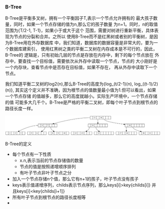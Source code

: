 ### B-Tree
B-Tree是平衡多叉树，拥有一个平衡因子T,表示一个节点允许拥有的
最大孩子数量，同时，如果一个节点存储的值为n,那么它的孩子数量
为n+1。同时，n的取值范围为{T/2-1, T-1}，如果小于或大于这个
范围，需要对树进行重新平衡，具体表现为节点的分裂和合并。之所以
使用B-Tree而不是红黑树或者别的平衡树，是因为B-Tree用在外存数据库
中，我们知道，数据库的数据容量是非常大的，要为一个数据库建索引，
使用红黑树之类的平衡二叉树在内存成本是不可行的，因此，B-Tree的
逻辑是，只有初始几层的节点是存放在内存中，剩下的每个节点放在
外存中，要查找一个目标值，需要依次从外存中读取一个节点，节点的
大小刚好是一个内存块，查看节点中是否存在目标值，如果不存在，
再从外存中读取下一个节点。

我们知道平衡二叉树的log2(n),那么B-Tree的高度为{log_(t/2-1)(n), log_((t-1)/2)(n)},
其实这个定义并不准确，因为根节点的值数量最小值为1.但可以看出，如果一个节点存储
的值越多，那么它的高度就越小。实际生产环境中，一个节点存储的值
可能多大几千个。B-Tree是严格的平衡二叉树，即每个叶子节点到根节点的
路径长度一样。

![](./imgs/t4.svg)

B-Tree的定义
- 每个节点有一下性质
    - x.n,表示当前的节点存储值的数量
    - 节点的值是按照递增顺序排列
    - 有叶子节点非叶子节点之分
- 加入一个节点存储n个值，那么它有n+1的孩子，叶子节点没有孩子
- keys表示值递增序列，childs表示节点序列，那么keys[i]>key{childs[i]}
并且keys[i]<key{childs[i+1]}
- 所有叶子节点到根节点的路径长度相等
- 
